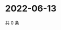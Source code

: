 # 2022-06-13

共 0 条

<!-- BEGIN WEIBO -->
<!-- 最后更新时间 Mon Jun 13 2022 19:11:34 GMT+0800 (China Standard Time) -->

<!-- END WEIBO -->
